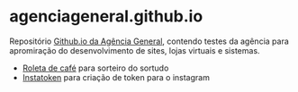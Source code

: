 # agenciageneral.github.io
Repositório [Github.io da Agência General](http://agenciageneral.github.io), contendo testes da agência para apromiração do desenvolvimento de sites, lojas virtuais e sistemas.

* [Roleta de café](http://agenciageneral.github.io/roleta) para sorteiro do sortudo
* [Instatoken](http://agenciageneral.github.io/instatoken/) para criação de token para o instagram
